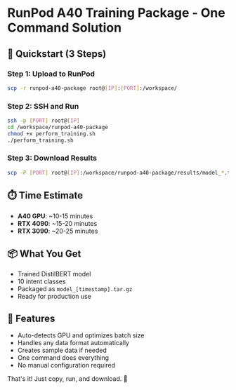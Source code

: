 # RunPod A40 Training Package - One Command Solution

## 🚀 Quickstart (3 Steps)

### Step 1: Upload to RunPod
```bash
scp -r runpod-a40-package root@[IP]:[PORT]:/workspace/
```

### Step 2: SSH and Run
```bash
ssh -p [PORT] root@[IP]
cd /workspace/runpod-a40-package
chmod +x perform_training.sh
./perform_training.sh
```

### Step 3: Download Results
```bash
scp -P [PORT] root@[IP]:/workspace/runpod-a40-package/results/model_*.tar.gz ./
```

## ⏱️ Time Estimate
- **A40 GPU**: ~10-15 minutes
- **RTX 4090**: ~15-20 minutes
- **RTX 3090**: ~20-25 minutes

## 📦 What You Get
- Trained DistilBERT model
- 10 intent classes
- Packaged as `model_[timestamp].tar.gz`
- Ready for production use

## 🎯 Features
- Auto-detects GPU and optimizes batch size
- Handles any data format automatically
- Creates sample data if needed
- One command does everything
- No manual configuration required

That's it! Just copy, run, and download. 🎉